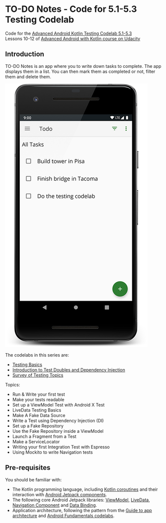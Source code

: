 # TO-DO Notes - Code for 5.1-5.3 Testing Codelab

Code for the [Advanced Android Kotlin Testing Codelab 5.1-5.3](https://codelabs.developers.google.com/advanced-android-kotlin-training/)  
Lessons 10-12 of [Advanced Android with Kotlin course on Udacity](https://classroom.udacity.com/courses/ud940)

## Introduction

TO-DO Notes is an app where you to write down tasks to complete. The app displays them in a list.
You can then mark them as completed or not, filter them and delete them.

![App main screen, screenshot](screenshot.png)

The codelabs in this series are:
* [Testing Basics](https://codelabs.developers.google.com/codelabs/advanced-android-kotlin-training-testing-basics)
* [Introduction to Test Doubles and Dependency Injection](https://codelabs.developers.google.com/codelabs/advanced-android-kotlin-training-testing-test-doubles)
* [Survey of Testing Topics](https://codelabs.developers.google.com/codelabs/advanced-android-kotlin-training-testing-survey)

Topics:

* Run & Write your first test
* Make your tests readable
* Set up a ViewModel Test with Android X Test
* LiveData Testing Basics
* Make A Fake Data Source
* Write a Test using Dependency Injection (DI)
* Set up a Fake Repository
* Use the Fake Repository inside a ViewModel
* Launch a Fragment from a Test
* Make a ServiceLocator
* Writing your first Integration Test with Espresso
* Using Mockito to write Navigation tests

## Pre-requisites

You should be familiar with:

* The Kotlin programming language, including [Kotlin coroutines](https://developer.android.com/kotlin/coroutines) and their interaction with [Android Jetpack components](https://developer.android.com/topic/libraries/architecture/coroutines).
* The following core Android Jetpack libraries: [ViewModel](https://developer.android.com/topic/libraries/architecture/viewmodel),
 [LiveData](https://developer.android.com/topic/libraries/architecture/livedata),
  [Navigation Component](https://developer.android.com/guide/navigation) and 
  [Data Binding](https://developer.android.com/topic/libraries/data-binding).
* Application architecture, following the pattern from the [Guide to app architecture](https://developer.android.com/jetpack/docs/guide) and [Android Fundamentals codelabs](https://developer.android.com/courses/kotlin-android-fundamentals/toc).